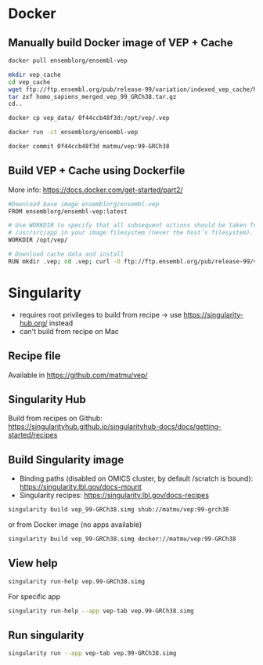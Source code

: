 # Docker

## Manually build Docker image of VEP + Cache

```bash
docker pull ensemblorg/ensembl-vep

mkdir vep_cache
cd vep_cache
wget ftp://ftp.ensembl.org/pub/release-99/variation/indexed_vep_cache/homo_sapiens_merged_vep_99_GRCh38.tar.gz
tar zxf homo_sapiens_merged_vep_99_GRCh38.tar.gz
cd..

docker cp vep_data/ 0f44ccb48f3d:/opt/vep/.vep

docker run -it ensemblorg/ensembl-vep

docker commit 0f44ccb48f3d matmu/vep:99-GRCh38
```

## Build VEP + Cache using Dockerfile

More info: https://docs.docker.com/get-started/part2/

```bash
#Download base image ensemblorg/ensembl-vep
FROM ensemblorg/ensembl-vep:latest

# Use WORKDIR to specify that all subsequent actions should be taken from the directory 
# /usr/src/app in your image filesystem (never the host’s filesystem).
WORKDIR /opt/vep/

# Download cache data and install
RUN mkdir .vep; cd .vep; curl -O ftp://ftp.ensembl.org/pub/release-99/variation/vep/homo_sapiens_vep_99_GRCh38.tar.gz && tar xzf homo_sapiens_vep_99_GRCh38.tar.gz && rm homo_sapiens_vep_99_GRCh38.tar.gz
```

# Singularity
* requires root privileges to build from recipe -> use https://singularity-hub.org/ instead
* can't build from recipe on Mac

## Recipe file
Available in https://github.com/matmu/vep/

## Singularity Hub
Build from recipes on Github: https://singularityhub.github.io/singularityhub-docs/docs/getting-started/recipes


## Build Singularity image
* Binding paths (disabled on OMICS cluster, by default /scratch is bound): https://singularity.lbl.gov/docs-mount
* Singularity recipes: https://singularity.lbl.gov/docs-recipes

```bash
singularity build vep_99-GRCh38.simg shub://matmu/vep:99-grch38
```

or from Docker image (no apps available)
```bash
singularity build vep_99-GRCh38.simg docker://matmu/vep:99-GRCh38
```

## View help
```bash
singularity run-help vep.99-GRCh38.simg
```

For specific app
```bash
singularity run-help --app vep-tab vep.99-GRCh38.simg
```

##  Run singularity
```bash
singularity run --app vep-tab vep.99-GRCh38.simg
```
